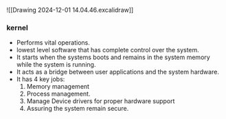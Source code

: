 ![[Drawing 2024-12-01 14.04.46.excalidraw]]

### kernel
- Performs vital operations.
- lowest level software that has complete control over the system.
- It starts when the systems boots and remains in the system memory while the system is running.
- It acts as a bridge between user applications and the system hardware.
- It has 4 key jobs:
	1. Memory management
	2. Process management.
	3. Manage Device drivers for proper hardware support 
	4. Assuring the system remain secure.
